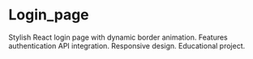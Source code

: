 # Login_page
Stylish React login page with dynamic border animation. Features authentication API integration. Responsive design. Educational project.
